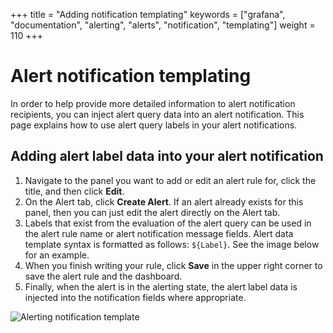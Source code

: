 +++
title = "Adding notification templating"
keywords = ["grafana", "documentation", "alerting", "alerts", "notification", "templating"]
weight = 110
+++

# Alert notification templating

In order to help provide more detailed information to alert notification recipients, you can inject alert query 
data into an alert notification. This page explains how to use alert query labels in your alert notifications.

## Adding alert label data into your alert notification

1. Navigate to the panel you want to add or edit an alert rule for, click the title, and then click **Edit**.
1. On the Alert tab, click **Create Alert**. If an alert already exists for this panel, then you can just edit the alert directly on the Alert tab.
1. Labels that exist from the evaluation of the alert query can be used in the alert rule name or alert notification message fields. Alert data template syntax is formatted as follows: `${Label}`. See the image below for an example.    
1. When you finish writing your rule, click **Save** in the upper right corner to save the alert rule and the dashboard.
1. Finally, when the alert is in the alerting state, the alert label data is injected into the notification fields where appropriate. 

![Alerting notification template](/img/docs/alerting/notification_template.png)
